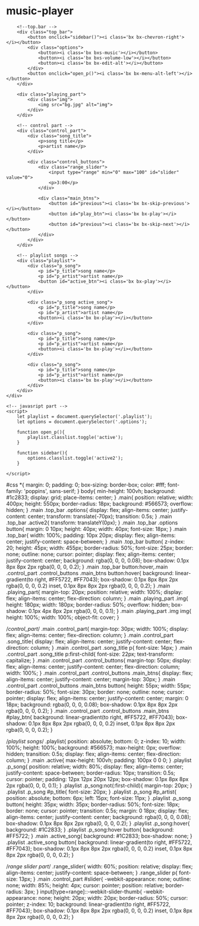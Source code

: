 # music-player
<!DOCTYPE html>
<!DOCTYPE html>
<html>
<head>
	<meta charset="utf-8">
	<meta http-equiv="X-UA_compatible" content="IE=edge">
	<title>modern music player</title>
	<link rel="stylesheet" href="style.css"> 
	<link href='https://unpkg.com/boxicons@2.1.4/css/boxicons.min.css' rel='stylesheet'>
</head>
<body>
	<div class="main">
		
		<!--top.bar -->
		<div class="top_bar">
			<button onclick="sidebar()"><i class='bx bx-chevron-right'></i></button>
			<div class="options">
				<button><i class='bx bxs-music'></i></button>
				<button><i class='bx bxs-volume-low'></i></button>
				<button><i class='bx bx-edit-alt'></i></button>
			</div>
			<button onclick="open_p()"><i class='bx bx-menu-alt-left'></i></button>
		</div>

		<div class="playing_part">
			<div class="img">
				<img src="bg.jpg" alt="img">
			</div>
		</div>

		<!-- control part -->
		<div class="control_part">
			<div class="song_title">
				<p>song title</p>
				<p>artist name</p>
			</div>

			<div class="control_buttons">
				<div class="range_slider">
					<input type="range" min="0" max="100" id="slider" value="0">
					<p>3:00</p>
				</div>

				<div class="main_btns">
					<button id="previous"><i class='bx bx-skip-previous'></i></button>
					<button id="play_btn"><i class='bx bx-play'></i></button>
					<button id="previous"><i class='bx bx-skip-next'></i></button>
				</div>
			</div>
		</div>

		<!-- playlist songs -->
		<div class="playlist">
			<div class="p_song">
				<p id="p_title">song name</p>
				<p id="p_artist">artist name</p>
				<button id="active_btn"><i class='bx bx-play'></i></button>
			</div>

			<div class="p_song active_song">
				<p id="p_title">song name</p>
				<p id="p_artist">artist name</p>
				<button><i class='bx bx-play'></i></button>
			</div>

			<div class="p_song">
				<p id="p_title">song name</p>
				<p id="p_artist">artist name</p>
				<button><i class='bx bx-play'></i></button>
			</div>

			<div class="p_song">
				<p id="p_title">song name</p>
				<p id="p_artist">artist name</p>
				<button><i class='bx bx-play'></i></button>
			</div>
		</div>
    </div>

    <!-- javasript part -->
    <script>
    	let playlist = document.querySelector('.playlist');
    	let options = document.querySelector('.options');

    	function open_p(){
    		playlist.classlist.toggle('active');
    	}

        function sidebar(){
            options.classlist.toggle('active2');
        }

    </script>

</body>
</html>




#css
*{
	margin: 0;
	padding: 0;
	box-sizing: border-box;
	color: #fff;
	font-family: 'poppins', sans-serif;
}
body{
	min-height: 100vh;
	background: #1c2833;
	display: grid;
	place-items: center;
}
.main{
	position: relative;
	width: 400px;
	height: 550px;
	border-radius: 18px;
	background: #566573;
	overflow: hidden;
}
.main .top_bar .options{
	display: flex;
	align-items: center;
	justify-content: center;
	transform: translate(-70px);
	transition: 0.5s;
}
.main .top_bar .active2{
	transform: translateY(0px);
}
.main .top_bar .options button{
	margin: 0 10px;
	height: 40px;
	width: 40px;
	font-size: 18px;
}
.main .top_bar{
	width: 100%;
	padding: 10px 20px;
	display: flex;
	align-items: center;
	justify-content: space-between;
}
.main .top_bar button{
	z-index: 20;
	height: 45px;
	width: 455px;
	border-radius: 50%;
	font-size: 25px;
	border: none;
	outline: none;
	cursor: pointer;
	display: flex;
	align-items: center;
	justify-content: center;
	background: rgba(0, 0, 0, 0.08);
	box-shadow: 0.1px 8px 8px 2px rgba(0, 0, 0, 0.2);
}
.main .top_bar button:hover,.main .control_part .control_buttons .main_btns button:hover{
	background: linear-gradient(to right, #FF5722, #FF7043);
	box-shadow: 0.1px 8px 8px 2px rgba(0, 0, 0, 0.2) inset,
	            0.1px 8px 8px 2px rgba(0, 0, 0, 0.2);
}
.main .playing_part{
	margin-top: 20px;
	position: relative;
	width: 100%;
	display: flex;
	align-items: center;
	flex-direction: column;
}
.main .playing_part .img{
	height: 180px;
	width: 180px;
	border-radius: 50%;
	overflow: hidden;
	box-shadow: 0.1px 4px 8px 2px rgba(0, 0, 0, 0.1);
}
.main .playing_part .img img{
	height: 100%;
	width: 100%;
	object-fit: cover;
}

/*control_part*/
.main .control_part{
	margin-top: 30px;
	width: 100%;
	display: flex;
	align-items: center;
	flex-direction: column;
}
.main .control_part .song_title{
	display: flex;
	align-items: center;
	justify-content: center;
	flex-direction: column;
}
.main .control_part .song_title p{
	font-size: 14px;
}
.main .control_part .song_title p:first-child{
	font-size: 22px;
	text-transform: capitalize;
}
.main .control_part .control_buttons{
	margin-top: 50px;
	display: flex;
	align-items: center;
	justify-content: center;
	flex-direction: column;
	width: 100%;
}
.main .control_part .control_buttons .main_btns{
	display: flex;
	align-items: center;
	justify-content: center;
	margin-top: 30px;
}
.main .control_part .control_buttons .main_btns button{
	height: 55px;
	width: 55px;
	border-radius: 50%;
	font-size: 30px;
	border: none;
	outline: none;
	cursor: pointer;
	display: flex;
	align-items: center;
	justify-content: center;
	margin: 0 18px;
	background: rgba(0, 0, 0, 0.08);
	box-shadow: 0.1px 8px 8px 2px rgba(0, 0, 0, 0.2);
}
.main .control_part .control_buttons .main_btns #play_btn{
	background: linear-gradient(to right, #FF5722, #FF7043);
	box-shadow: 0.1px 8px 8px 2px rgba(0, 0, 0, 0.2) inset,
	            0.1px 8px 8px 2px rgba(0, 0, 0, 0.2); 
}

/*playlist songs*/
.playlist{
	position: absolute;
	bottom: 0;
	z-index: 10;
	width: 100%;
	height: 100%;
	background: #566573;
	max-height: 0px;
	overflow: hidden;
	transition: 0.5s;
	display: flex;
	align-items: center;
	flex-direction: column;
}
.main .active{
	max-height: 100vh;
	padding: 100px 0 0 0;
}
.playlist .p_song{
	position: relative;
	width: 80%;
	display: flex;
	align-items: center;
	justify-content: space-between;
	border-radius: 10px;
	transition: 0.5s;
	cursor: pointer;
	padding: 12px 12px 20px 12px;
	box-shadow: 0.1px 8px 8px 2px rgba(0, 0, 0, 0.1);
}
.playlist .p_song:not(:first-child){
	margin-top: 20px;
}
.playlist .p_song #p_title{
	font-size: 20px;
}
.playlist .p_song #p_artist{
	position: absolute;
	bottom: 6px;
	left: 15px;
	font-size: 11px;
}
.playlist .p_song button{
	height: 35px;
	width: 35px;
	border-radius: 50%;
	font-size: 18px;
	border: none;
	cursor: pointer;
	transition: 0.5s;
	margin: 0 18px;
	display: flex;
	align-items: center;
	justify-content: center;
	background: rgba(0, 0, 0, 0.08);
	box-shadow: 0.1px 8px 8px 2px rgba(0, 0, 0, 0.2);
}
.playlist .p_song:hover{
	background: #1C2833;
}
.playlist .p_song:hover button{
	background: #FF5722;
}
.main .active_song{
	background: #1C2833;
	box-shadow: none;
}
.playlist .active_song button{
	background: linear-gradient(to right, #FF5722, #FF7043);
	box-shadow: 0.1px 8px 8px 2px rgba(0, 0, 0, 0.2) inset,
	            0.1px 8px 8px 2px rgba(0, 0, 0, 0.2); 
}

/*range slider part*/
.range_slider{
	width: 60%;
	position: relative;
	display: flex;
	align-items: center;
	justify-content: space-between;
}
.range_slider p{
	font-size: 13px;
}
.main .control_part #slider{
	-webkit-appearance: none;
	outline: none;
	width: 85%;
	height: 4px;
	cursor: pointer;
	position: relative;
	border-radius: 3px;
}
input[type=range]::-webkit-slider-thumb{
	-webkit-appearance: none;
	height: 20px;
	width: 20px;
	border-radius: 50%;
	cursor: pointer;
	z-index: 10;
	background: linear-gradient(to right, #FF5722, #FF7043);
	box-shadow: 0.1px 8px 8px 2px rgba(0, 0, 0, 0.2) inset,
	            0.1px 8px 8px 2px rgba(0, 0, 0, 0.2); 
}
